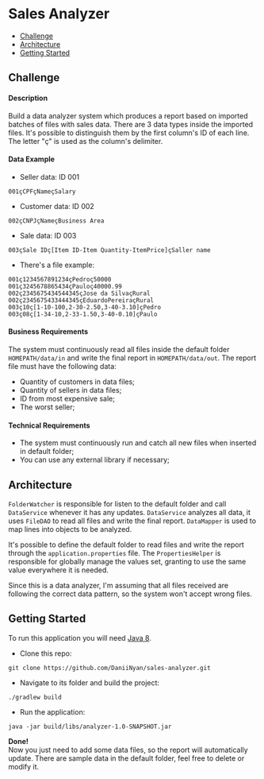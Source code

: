 # Sales Analyzer
- [Challenge](https://github.com/DaniiNyan/sales-analyzer#challenge)
- [Architecture](https://github.com/DaniiNyan/sales-analyzer#architecture)
- [Getting Started](https://github.com/DaniiNyan/sales-analyzer#getting-started)

## Challenge

#### Description
Build a data analyzer system which produces a report based on imported batches
of files with sales data. There are 3 data types inside the imported files. It's
possible to distinguish them by the first column's ID of each line.
The letter "ç" is used as the column's delimiter.

#### Data Example

- Seller data: ID 001
```
001çCPFçNameçSalary
```

- Customer data: ID 002
```
002çCNPJçNameçBusiness Area
```

- Sale data: ID 003
```
003çSale IDç[Item ID-Item Quantity-ItemPrice]çSaller name
```

- There's a file example:
```
001ç1234567891234çPedroç50000
001ç3245678865434çPauloç40000.99
002ç2345675434544345çJose da SilvaçRural
002ç2345675433444345çEduardoPereiraçRural
003ç10ç[1-10-100,2-30-2.50,3-40-3.10]çPedro
003ç08ç[1-34-10,2-33-1.50,3-40-0.10]çPaulo
```

#### Business Requirements
The system must continuously read all files inside the default folder `HOMEPATH/data/in`
and write the final report in `HOMEPATH/data/out`. The report file must have the following data:  
- Quantity of customers in data files;
- Quantity of sellers in data files;
- ID from most expensive sale;
- The worst seller;

#### Technical Requirements
- The system must continuously run and catch all new files when inserted in default folder;
- You can use any external library if necessary; 

## Architecture
`FolderWatcher` is responsible for listen to the default folder and call 
`DataService` whenever it has any updates. `DataService` analyzes all data, 
it uses `FileDAO` to read all files and write the final report. `DataMapper` is 
used to map lines into objects to be analyzed.  

It's possible to define the default folder to read files and write the report 
through the `application.properties` file. The `PropertiesHelper` is responsible 
for globally manage the values set, granting to use the same value everywhere it is needed.  

Since this is a data analyzer, I'm assuming that all files received are following 
the correct data pattern, so the system won't accept wrong files.

## Getting Started
To run this application you will need [Java 8](https://www.oracle.com/br/java/technologies/javase/javase-jdk8-downloads.html).

- Clone this repo:
```
git clone https://github.com/DaniiNyan/sales-analyzer.git
```

- Navigate to its folder and build the project:  
```
./gradlew build  
```

- Run the application: 
```
java -jar build/libs/analyzer-1.0-SNAPSHOT.jar
```

**Done!**  
Now you just need to add some data files, so the report will automatically update.
There are sample data in the default folder, feel free to delete or modify it. 

